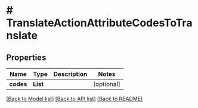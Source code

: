 # # TranslateActionAttributeCodesToTranslate


## Properties 


Name | Type | Description | Notes
------------ | ------------- | ------------- | -------------
**codes**| **List<String>** |   | [optional]


[[Back to Model list]](../../README.md#models) [[Back to API list]](../../README.md#endpoints) [[Back to README]](../../README.md)

